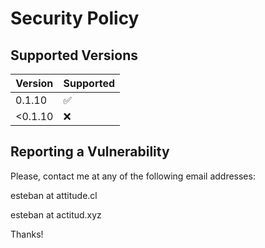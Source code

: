 # Security Policy

## Supported Versions

| Version | Supported          |
| ------- | ------------------ |
| 0.1.10  | :white_check_mark: |
| <0.1.10 | :x:                |

## Reporting a Vulnerability

Please, contact me at any of the following email addresses:

esteban at attitude.cl

esteban at actitud.xyz

Thanks!
